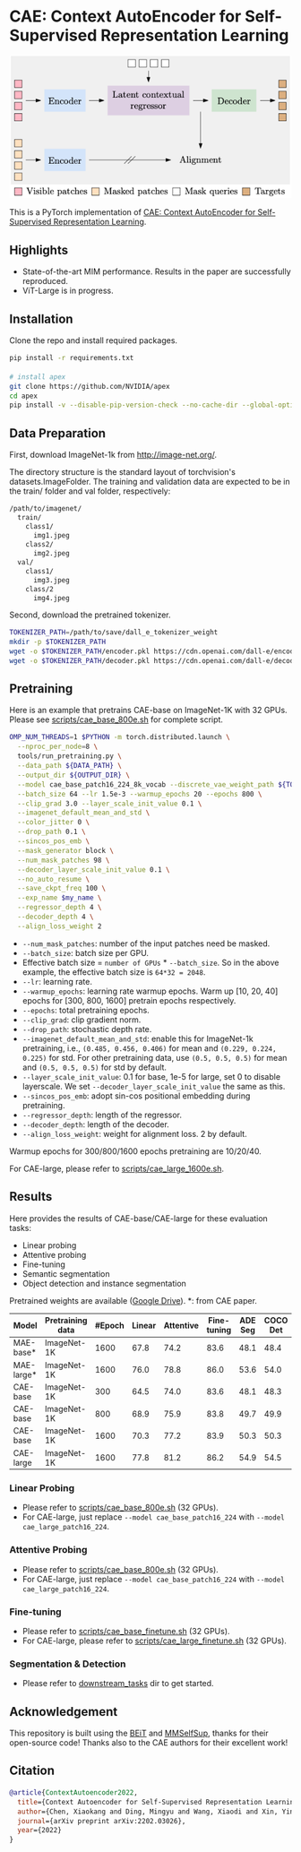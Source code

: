 # CAE: Context AutoEncoder for Self-Supervised Representation Learning 

<p align="center">
  <img src='furnace/CAE.png'>
</p>

This is a PyTorch implementation of [CAE: Context AutoEncoder for Self-Supervised Representation Learning](https://arxiv.org/abs/2202.03026).

## Highlights

- State-of-the-art MIM performance. Results in the paper are successfully reproduced.
- ViT-Large is in progress.

## Installation

Clone the repo and install required packages.
```bash
pip install -r requirements.txt

# install apex
git clone https://github.com/NVIDIA/apex
cd apex
pip install -v --disable-pip-version-check --no-cache-dir --global-option="--cpp_ext" --global-option="--cuda_ext" ./
```

## Data Preparation
First, download ImageNet-1k from http://image-net.org/.

The directory structure is the standard layout of torchvision's datasets.ImageFolder. The training and validation data are expected to be in the train/ folder and val folder, respectively:

```
/path/to/imagenet/
  train/
    class1/
      img1.jpeg
    class2/
      img2.jpeg
  val/
    class1/
      img3.jpeg
    class/2
      img4.jpeg
```

Second, download the pretrained tokenizer.

```bash
TOKENIZER_PATH=/path/to/save/dall_e_tokenizer_weight
mkdir -p $TOKENIZER_PATH
wget -o $TOKENIZER_PATH/encoder.pkl https://cdn.openai.com/dall-e/encoder.pkl
wget -o $TOKENIZER_PATH/decoder.pkl https://cdn.openai.com/dall-e/decoder.pkl
```


## Pretraining

Here is an example that pretrains CAE-base on ImageNet-1K with 32 GPUs. Please see [scripts/cae_base_800e.sh](scripts/cae_base_800e.sh) for complete script.
```bash
OMP_NUM_THREADS=1 $PYTHON -m torch.distributed.launch \
  --nproc_per_node=8 \
  tools/run_pretraining.py \
  --data_path ${DATA_PATH} \
  --output_dir ${OUTPUT_DIR} \
  --model cae_base_patch16_224_8k_vocab --discrete_vae_weight_path ${TOKENIZER_PATH} \
  --batch_size 64 --lr 1.5e-3 --warmup_epochs 20 --epochs 800 \
  --clip_grad 3.0 --layer_scale_init_value 0.1 \
  --imagenet_default_mean_and_std \
  --color_jitter 0 \
  --drop_path 0.1 \
  --sincos_pos_emb \
  --mask_generator block \
  --num_mask_patches 98 \
  --decoder_layer_scale_init_value 0.1 \
  --no_auto_resume \
  --save_ckpt_freq 100 \
  --exp_name $my_name \
  --regressor_depth 4 \
  --decoder_depth 4 \
  --align_loss_weight 2
```
- `--num_mask_patches`: number of the input patches need be masked. 
- `--batch_size`: batch size per GPU.
- Effective batch size = `number of GPUs` * `--batch_size`. So in the above example, the effective batch size is `64*32 = 2048`.
- `--lr`: learning rate.
- `--warmup_epochs`: learning rate warmup epochs. Warm up [10, 20, 40] epochs for [300, 800, 1600] pretrain epochs respectively.
- `--epochs`: total pretraining epochs.
- `--clip_grad`: clip gradient norm.
- `--drop_path`: stochastic depth rate.
- `--imagenet_default_mean_and_std`: enable this for ImageNet-1k pretraining, i.e., `(0.485, 0.456, 0.406)` for mean and `(0.229, 0.224, 0.225)` for std. For other pretraining data, use `(0.5, 0.5, 0.5)` for mean and `(0.5, 0.5, 0.5)` for std by default.
- `--layer_scale_init_value`: 0.1 for base, 1e-5 for large, set 0 to disable layerscale. We set `--decoder_layer_scale_init_value` the same as this.
- `--sincos_pos_emb`: adopt sin-cos positional embedding during pretraining.
- `--regressor_depth`: length of the regressor.
- `--decoder_depth`: length of the decoder.
- `--align_loss_weight`: weight for alignment loss. 2 by default.

Warmup epochs for 300/800/1600 epochs pretraining are 10/20/40.

For CAE-large, please refer to [scripts/cae_large_1600e.sh](scripts/cae_large_1600e.sh). 


## Results
Here provides the results of CAE-base/CAE-large for these evaluation tasks:
- Linear probing
- Attentive probing
- Fine-tuning
- Semantic segmentation
- Object detection and instance segmentation

Pretrained weights are available ([Google Drive](https://drive.google.com/drive/folders/1wwhg7nj2GQuU9uthVuQLkEEXEjx90G7g?usp=sharing)). *: from CAE paper.

| Model      | Pretraining data | #Epoch | Linear | Attentive | Fine-tuning | ADE Seg | COCO Det | COCO InstSeg |
| ---------- | ---------------- | ------ | ------ | --------- | ----------- | ------- | -------- | ------------ |
| MAE-base*  | ImageNet-1K      | 1600   | 67.8   | 74.2      | 83.6        | 48.1    | 48.4     | 42.6         |
| MAE-large* | ImageNet-1K      | 1600   | 76.0   | 78.8      | 86.0        | 53.6    | 54.0     | 47.1         |
| CAE-base   | ImageNet-1K      | 300    | 64.5   | 74.0      | 83.6        | 48.1    | 48.3     | 42.7         |
| CAE-base   | ImageNet-1K      | 800    | 68.9   | 75.9      | 83.8        | 49.7    | 49.9     | 43.9         |
| CAE-base   | ImageNet-1K      | 1600   | 70.3   | 77.2      | 83.9        | 50.3    | 50.3     | 44.2         |
| CAE-large  | ImageNet-1K      | 1600   | 77.8   | 81.2      | 86.2        | 54.9    | 54.5     | 47.5         |


### Linear Probing
- Please refer to [scripts/cae_base_800e.sh](scripts/cae_base_800e.sh) (32 GPUs).  
- For CAE-large, just replace `--model cae_base_patch16_224` with `--model cae_large_patch16_224`.

### Attentive Probing

- Please refer to [scripts/cae_base_800e.sh](scripts/cae_base_800e.sh) (32 GPUs). 
- For CAE-large, just replace `--model cae_base_patch16_224` with `--model cae_large_patch16_224`.

### Fine-tuning
- Please refer to [scripts/cae_base_finetune.sh](scripts/cae_base_finetune.sh) (32 GPUs). 
- For CAE-large, please refer to [scripts/cae_large_finetune.sh](scripts/cae_large_finetune.sh) (32 GPUs).

### Segmentation & Detection
- Please refer to [downstream_tasks](./downstream_tasks) dir to get started.

## Acknowledgement

This repository is built using the [BEiT](https://github.com/microsoft/unilm/edit/master/beit) and [MMSelfSup](https://github.com/open-mmlab/mmselfsup), thanks for their open-source code! Thanks also to the CAE authors for their excellent work!

## Citation
```bibtex
@article{ContextAutoencoder2022,
  title={Context Autoencoder for Self-Supervised Representation Learning},
  author={Chen, Xiaokang and Ding, Mingyu and Wang, Xiaodi and Xin, Ying and Mo, Shentong and Wang, Yunhao and Han, Shumin and Luo, Ping and Zeng, Gang and Wang, Jingdong},
  journal={arXiv preprint arXiv:2202.03026},
  year={2022}
}
```